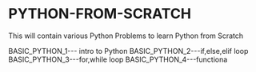 # PYTHON-FROM-SCRATCH

This will contain various Python Problems to learn Python from Scratch

BASIC_PYTHON_1--- intro to Python
BASIC_PYTHON_2---if,else,elif loop
BASIC_PYTHON_3---for,while loop
BASIC_PYTHON_4---functiona
